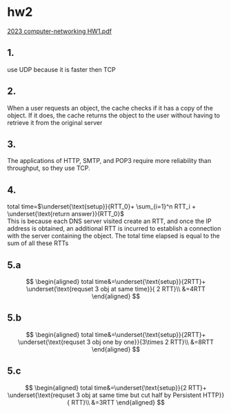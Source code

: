 # hw2

[2023 computer-networking HW1.pdf](../../assets/pdf/computer_networkingHW2.pdf)

## 1.
use UDP  because it is faster then TCP
## 2.
When a user requests an object, the cache checks if it has a copy of the object. If it does, the cache returns the object to the user without having to retrieve it from the original server
## 3.
The applications of HTTP, SMTP, and POP3 require more reliability than throughput, so they use TCP.
## 4.
total time=$\underset{\text{setup}}{RTT_0}+ \sum_{i=1}^n RTT_i + \underset{\text{return answer}}{RTT_0}$<br>
This is because each DNS server visited create an RTT, and once the IP address is obtained, an additional RTT is incurred to establish a connection with the server containing the object. The total time elapsed is equal to the sum of all these RTTs 
## 5.a
$$
\begin{aligned}
total time&=\underset{\text{setup}}{2RTT}+ \underset{\text{requset 3 obj at same time}}{ 2 RTT}\\
&=4RTT
\end{aligned}
$$
## 5.b
$$
\begin{aligned}
total time&=\underset{\text{setup}}{2RTT}+ \underset{\text{requset 3 obj one by one}}{3\times 2 RTT}\\
&=8RTT
\end{aligned}
$$

## 5.c
$$
\begin{aligned}
total time&=\underset{\text{setup}}{2 RTT}+ \underset{\text{requset 3 obj at same time but cut half by Persistent HTTP}}{ RTT}\\
&=3RTT
\end{aligned}
$$